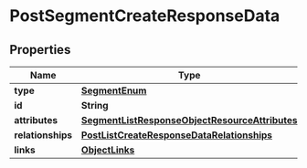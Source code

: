 # PostSegmentCreateResponseData

## Properties
Name | Type | Description | Notes
------------ | ------------- | ------------- | -------------
**type** | [**SegmentEnum**](SegmentEnum.md) |  | 
**id** | **String** |  | 
**attributes** | [**SegmentListResponseObjectResourceAttributes**](SegmentListResponseObjectResourceAttributes.md) |  | 
**relationships** | [**PostListCreateResponseDataRelationships**](PostListCreateResponseDataRelationships.md) |  |  [optional]
**links** | [**ObjectLinks**](ObjectLinks.md) |  | 
